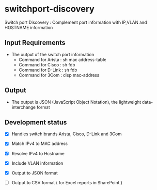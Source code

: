 # switchport-discovery
Switch port Discovery : Complement port information with IP,VLAN and HOSTNAME information

## Input Requirements 

* The output of the switch port information
  * Command for Arista : sh mac address-table
  * Command for Cisco  : sh fdb
  * Command for D-Link : sh fdb
  * Command for 3Com   : disp mac-address
  
## Output

* The output is JSON (JavaScript Object Notation), the lightweight data-interchange format

## Development status

- [X] Handles switch brands Arista, Cisco, D-Link and 3Com
- [X] Match   IPv4 to MAC address
- [X] Resolve IPv4 to Hostname
- [X] Include VLAN information
- [X] Output to JSON format
- [ ] Output to CSV  format ( for Excel reports in SharePoint )

